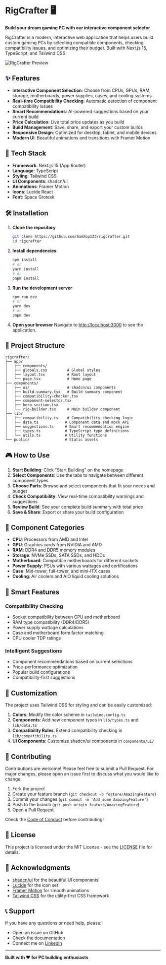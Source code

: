 # RigCrafter 🖥️

**Build your dream gaming PC with our interactive component selector**

RigCrafter is a modern, interactive web application that helps users build custom gaming PCs by selecting compatible components, checking compatibility issues, and optimizing their budget. Built with Next.js 15, TypeScript, and Tailwind CSS.

![RigCrafter Preview](./public/rigcraft.png)

## ✨ Features

- **Interactive Component Selection**: Choose from CPUs, GPUs, RAM, storage, motherboards, power supplies, cases, and cooling systems
- **Real-time Compatibility Checking**: Automatic detection of component compatibility issues
- **Smart Recommendations**: AI-powered suggestions based on your current build
- **Price Calculation**: Live total price updates as you build
- **Build Management**: Save, share, and export your custom builds
- **Responsive Design**: Optimized for desktop, tablet, and mobile devices
- **Modern UI**: Beautiful animations and transitions with Framer Motion

## 🚀 Tech Stack

- **Framework**: Next.js 15 (App Router)
- **Language**: TypeScript
- **Styling**: Tailwind CSS
- **UI Components**: shadcn/ui
- **Animations**: Framer Motion
- **Icons**: Lucide React
- **Font**: Space Grotesk

## 🛠️ Installation

1. **Clone the repository**
   ```bash
   git clone https://github.com/SamXop123/rigcrafter.git
   cd rigcrafter
   ```

2. **Install dependencies**
   ```bash
   npm install
   # or
   yarn install
   # or
   pnpm install
   ```

3. **Run the development server**
   ```bash
   npm run dev
   # or
   yarn dev
   # or
   pnpm dev
   ```

4. **Open your browser**
   Navigate to [http://localhost:3000](http://localhost:3000) to see the application.


## 📁 Project Structure

```
rigcrafter/
├── app/
│   ├── components/         
│   ├── globals.css         # Global styles
│   ├── layout.tsx          # Root layout
│   └── page.tsx            # Home page
├── components/
│   ├── ui/                 # shadcn/ui components
│   ├── build-summary.tsx   # Build summary component
│   ├── compatibility-checker.tsx
│   ├── component-selector.tsx
│   ├── hero-section.tsx
│   └── rig-builder.tsx     # Main builder component
├── lib/
│   ├── compatibility.ts    # Compatibility checking logic
│   ├── data.ts            # Component data and mock API
│   ├── suggestions.ts     # Smart recommendation engine
│   ├── types.ts           # TypeScript type definitions
│   └── utils.ts           # Utility functions
└── public/                # Static assets
```

## 🎮 How to Use

1. **Start Building**: Click "Start Building" on the homepage
2. **Select Components**: Use the tabs to navigate between different component types
3. **Choose Parts**: Browse and select components that fit your needs and budget
4. **Check Compatibility**: View real-time compatibility warnings and suggestions
5. **Review Build**: See your complete build summary with total price
6. **Save & Share**: Export or share your build configuration

## 🔧 Component Categories

- **CPU**: Processors from AMD and Intel
- **GPU**: Graphics cards from NVIDIA and AMD
- **RAM**: DDR4 and DDR5 memory modules
- **Storage**: NVMe SSDs, SATA SSDs, and HDDs
- **Motherboard**: Compatible motherboards for different sockets
- **Power Supply**: PSUs with various wattages and certifications
- **Case**: Mid-tower, full-tower, and mini-ITX cases
- **Cooling**: Air coolers and AIO liquid cooling solutions

## 🤖 Smart Features

### Compatibility Checking
- Socket compatibility between CPU and motherboard
- RAM type compatibility (DDR4/DDR5)
- Power supply wattage calculations
- Case and motherboard form factor matching
- CPU cooler TDP ratings

### Intelligent Suggestions
- Component recommendations based on current selections
- Price-performance optimization
- Popular build configurations
- Compatibility-first suggestions

## 🎨 Customization

The project uses Tailwind CSS for styling and can be easily customized:

1. **Colors**: Modify the color scheme in `tailwind.config.ts`
2. **Components**: Add new component types in `lib/types.ts` and `lib/data.ts`
3. **Compatibility Rules**: Extend compatibility checking in `lib/compatibility.ts`
4. **UI Components**: Customize shadcn/ui components in `components/ui/`

<!--
## 📊 Component Data

The application includes mock data for:
- 5+ CPUs from AMD and Intel
- 5+ GPUs from NVIDIA and AMD  
- 5+ RAM modules (DDR4/DDR5)
- 5+ Storage options (NVMe/SATA/HDD)
- 5+ Motherboards (various chipsets)
- 5+ Power supplies (different wattages)
- 5+ Cases (various form factors)
- 5+ Cooling solutions (air/liquid)
-->

## 🤝 Contributing

Contributions are welcome! Please feel free to submit a Pull Request. For major changes, please open an issue first to discuss what you would like to change.

1. Fork the project
2. Create your feature branch (`git checkout -b feature/AmazingFeature`)
3. Commit your changes (`git commit -m 'Add some AmazingFeature'`)
4. Push to the branch (`git push origin feature/AmazingFeature`)
5. Open a Pull Request

Check the [Code of Conduct](CODE_OF_CONDUCT.md) before contributing!

## 📝 License

This project is licensed under the MIT License - see the [LICENSE](LICENSE) file for details.

## 🙏 Acknowledgments

- [shadcn/ui](https://ui.shadcn.com/) for the beautiful UI components
- [Lucide](https://lucide.dev/) for the icon set
- [Framer Motion](https://www.framer.com/motion/) for smooth animations
- [Tailwind CSS](https://tailwindcss.com/) for the utility-first CSS framework

## 📞 Support

If you have any questions or need help, please:
- Open an issue on GitHub
- Check the documentation
- Connect me on [Linkedin](https://www.linkedin.com/in/sameer-prajapati-vit)

---

**Built with ❤️ for PC building enthusiasts**


